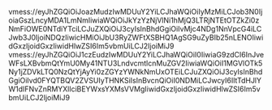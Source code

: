 vmess://eyJhZGQiOiJoazMudzIwMDUuY2YiLCJhaWQiOiIyMzMiLCJob3N0IjoiaGszLncyMDA1LmNmIiwiaWQiOiJkYzYzNjVlNi1hMjQ3LTRjNTEtOTZkZi0zNmFiOWE0NTdiYTciLCJuZXQiOiJ3cyIsInBhdGgiOiIvMjc4NDg1NnVpcG4iLCJwb3J0IjoiNDQzIiwicHMiOiJbU3RyZWFtXSBHQ1AgSG9uZyBIb25nLENOIiwidGxzIjoidGxzIiwidHlwZSI6Im5vbmUiLCJ2IjoiMiJ9
vmess://eyJhZGQiOiJ1czEudzIwMDUuY2YiLCJhaWQiOiI0IiwiaG9zdCI6InJveWFsLXBvbmQtYmU0My41NTU3LndvcmtlcnMuZGV2IiwiaWQiOiI1MGVlOTk5Ny1jZDVkLTQ0NzQtYjAyYi0zZGYzYWNkNmUxOTEiLCJuZXQiOiJ3cyIsInBhdGgiOiIvd0FYQTBQV2ZVSUIyTHNKSiIsInBvcnQiOiI0NDMiLCJwcyI6IltTdHJlYW1dIFNvZnRMYXllciBEYWxsYXMsVVMgIiwidGxzIjoidGxzIiwidHlwZSI6Im5vbmUiLCJ2IjoiMiJ9
